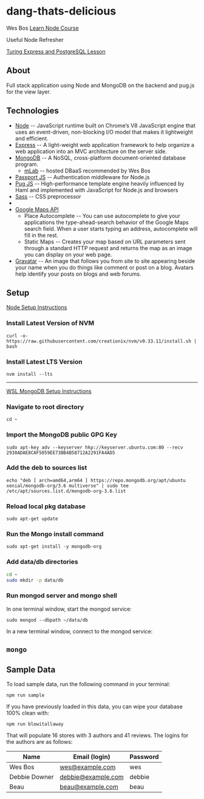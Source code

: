 # dang-thats-delicious

Wes Bos [Learn Node Course](https://learnnode.com)

Useful Node Refresher

[Turing Express and PostgreSQL Lesson](http://frontend.turing.io/lessons/module-4/knex-postgres)

## About

Full stack application using Node and MongoDB on the backend and pug.js for the view layer.

## Technologies

* [Node](https://nodejs.org/en/) -- JavaScript runtime built on Chrome’s V8 JavaScript engine that uses an event-driven, non-blocking I/O model that makes it lightweight and efficient.
* [Express](https://expressjs.com/) -- A light-weight web application framework to help organize a web application into an MVC architecture on the server side.
* [MongoDB](https://www.mongodb.com/) -- A NoSQL, cross-platform document-oriented database program.
  * [mLab](https://mlab.com/) -- hosted DBaaS recommended by Wes Bos
* [Passport JS](http://www.passportjs.org/) -- Authentication middleware for Node.js
* [Pug JS](https://pugjs.org/api/getting-started.html) --  High-performance template engine heavily influenced by Haml and implemented with JavaScript for Node.js and browsers
* [Sass](https://sass-lang.com/) -- CSS preprocessor
*
* [Google Maps API](https://developers.google.com/maps/documentation/)
  * Place Autocomplete -- You can use autocomplete to give your applications the type-ahead-search behavior of the Google Maps search field. When a user starts typing an address, autocomplete will fill in the rest.
  * Static Maps -- Creates your map based on URL parameters sent through a standard HTTP request and returns the map as an image you can display on your web page.
* [Gravatar](https://en.gravatar.com/) -- An image that follows you from site to site appearing beside your name when you do things like comment or post on a blog. Avatars help identify your posts on blogs and web forums.


## Setup

[Node Setup Instructions](https://github.com/creationix/nvm)

### Install Latest Version of NVM

`curl -o- https://raw.githubusercontent.com/creationix/nvm/v0.33.11/install.sh | bash`

### Install Latest LTS Version

`nvm install --lts`

----------------------

[WSL MongoDB Setup Instructions](https://gist.github.com/Mikeysax/cc86c30903727c556bcce960f7e4d59b)

### Navigate to root directory

`cd ~`

### Import the MongoDB public GPG Key

`sudo apt-key adv --keyserver hkp://keyserver.ubuntu.com:80 --recv 2930ADAE8CAF5059EE73BB4B58712A2291FA4AD5`

### Add the deb to sources list

`echo "deb [ arch=amd64,arm64 ] https://repo.mongodb.org/apt/ubuntu xenial/mongodb-org/3.6 multiverse" | sudo tee /etc/apt/sources.list.d/mongodb-org-3.6.list`

### Reload local pkg database

`sudo apt-get update`

### Run the Mongo install command

`sudo apt-get install -y mongodb-org`

### Add data/db directories

``` bash
cd ~
sudo mkdir -p data/db
```

### Run mongod server and mongo shell

In one terminal window, start the mongod service:

`sudo mongod --dbpath ~/data/db`

In a new terminal window, connect to the mongod service:

`mongo`
---------------

## Sample Data

To load sample data, run the following command in your terminal:

`npm run sample`

If you have previously loaded in this data, you can wipe your database 100% clean with:

`npm run blowitallaway`

That will populate 16 stores with 3 authors and 41 reviews. The logins for the authors are as follows:

|Name|Email (login)|Password|
|---|---|---|
|Wes Bos|wes@example.com|wes|
|Debbie Downer|debbie@example.com|debbie|
|Beau|beau@example.com|beau|


